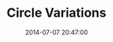 ---
layout: lab-single.hbs
title: Circle Variations
date: 2014-07-07 20:47:00
description: A collections of interactive drawings representing seismic activity in Colombia. Each stroke of the drawing is defined by the seismic data over a year.
tags: earthquakes ingeominas
image: https://farm8.staticflickr.com/7496/16034760288_e78ef83d54_b.jpg
thumb: https://farm8.staticflickr.com/7496/16034760288_e78ef83d54.jpg
libraries:
  - jquery
  - jqueryUi
gFont: "Inconsolata:400,700"
scripts:
  - Functions
tags:
 - dataset-ingeominas
---